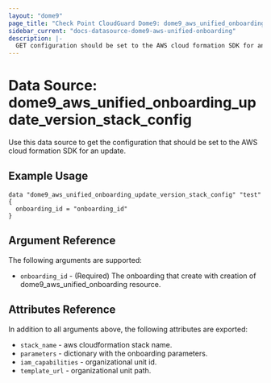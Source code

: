 ```yaml
---
layout: "dome9"
page_title: "Check Point CloudGuard Dome9: dome9_aws_unified_onboarding_information"
sidebar_current: "docs-datasource-dome9-aws-unified-onboarding"
description: |-
  GET configuration should be set to the AWS cloud formation SDK for an update
---
```


# Data Source: dome9_aws_unified_onboarding_update_version_stack_config

Use this data source to get the configuration that should be set to the AWS cloud formation SDK for an update.

## Example Usage

```hcl
data "dome9_aws_unified_onboarding_update_version_stack_config" "test" {
  onboarding_id = "onboarding_id"
}
```

## Argument Reference

The following arguments are supported:

* `onboarding_id` - (Required) The onboarding that create with creation of dome9_aws_unified_onboarding resource.

## Attributes Reference

In addition to all arguments above, the following attributes are exported:

* `stack_name` - aws cloudformation stack name.
* `parameters` - dictionary with the onboarding parameters.
* `iam_capabilities` - organizational unit id.
* `template_url` - organizational unit path.
